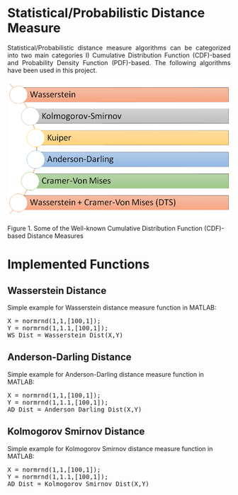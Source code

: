 # Statistical/Probabilistic Distance Measure
<p align = "justify">Statistical/Probabilistic distance measure algorithms can be categorized into two main categories I) Cumulative Distribution Function (CDF)-based and Probability Density Function (PDF)-based. The following algorithms have been used in this project.</p>

<p align="center">
 <img src="https://github.com/koo-ec/CDF-based-Distance-Measure/blob/master/Implementation_in_MATLAB/Figures/CDF_Distance_Measures.png" alt="CDF_Distance_Measures">
 <figcaption>Figure 1. Some of the Well-known Cumulative Distribution Function (CDF)-based Distance Measures</figcaption>
</p>

# Implemented Functions

## Wasserstein Distance
Simple example for Wasserstein distance measure function in MATLAB:

<pre>X = normrnd(1,1,[100,1]);
Y = normrnd(1,1.1,[100,1]);
WS_Dist = Wasserstein_Dist(X,Y)</pre>

## Anderson-Darling Distance
Simple example for Anderson-Darling distance measure function in MATLAB:

<pre>X = normrnd(1,1,[100,1]);
Y = normrnd(1,1.1,[100,1]);
AD_Dist = Anderson_Darling_Dist(X,Y)</pre>

## Kolmogorov Smirnov Distance
Simple example for Kolmogorov Smirnov distance measure function in MATLAB:

<pre>X = normrnd(1,1,[100,1]);
Y = normrnd(1,1.1,[100,1]);
AD_Dist = Kolmogorov_Smirnov_Dist(X,Y)</pre>
